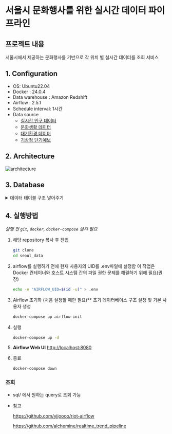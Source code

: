 
# 서울시 문화행사를 위한 실시간 데이터 파이프라인

## 프로젝트 내용
 서울시에서 제공하는 문화행사를 기반으로 각 위치 별 실시간 데이터를 조회 서비스



## 1. Configuration

- OS: Ubuntu22.04
- Docker : 24.0.4
- Data warehouse : Amazon Redshift
- Airflow : 2.5.1
- Schedule interval: 1시간
- Data source
    - [실시간 인구 데이터](https://data.seoul.go.kr/dataList/OA-21778/A/1/datasetView.do)
    - [문화생활 데이터](https://data.seoul.go.kr/dataList/OA-15486/S/1/datasetView.do)
    - [대기환경 데이터](https://data.seoul.go.kr/dataList/OA-1200/S/1/datasetView.do)
    - [기상청 단기예보](https://www.data.go.kr/data/15084084/openapi.do#tab_layer_detail_function)

## 2. Architecture

![architecture](/images/architecture)

## 3. Database

<details>
<summary>데이터 테이블 구조 넣어주기</summary>
 <div>
  <ul>
    <li><p>01_population_redshift_in_v2</p>
        <img src="/images/01_population_redshift_in_v2.png" alt="01_population_redshift_in_v2"></li>
    <li><p>02_predict_redshift_in_3</p>
        <img src="/images/02_predict_redshift_in_3.png" alt="02_predict_redshift_in_3"></li>
    <li><p>03_city_air_v2</p>
        <img src="/images/03_city_air_v2.png" alt="03_city_air_v2"></li>
    <li><p>04_cultural_event</p>
        <img src="/images/04_cultural_event.png" alt="04_cultural_event"></li>
    <li><p>05_weather_warn_list</p>
        <img src="/images/05_weather_warn_list.png" alt="05_weather_warn_list"></li>
    <li><p>06_ultra_srt_ncst</p>
        <img src="/images/06_ultra_srt_ncst.png" alt="06_ultra_srt_ncst"></li>
    <li><p>07_region_nx_ny</p>
        <img src="/images/07_region_nx_ny.png" alt="07_region_nx_ny"></li>
  </ul>
 </div>
</details> 
    

## 4. 실행방법

*실행 전 `git`, `docker`, `docker-compose` 설치 필요*

1. 해당 repository 복사 후 진입
    
    ```bash
    git clone
    cd seoul_data
    ```
    
2. airflow를 실행하기 전에 현재 사용자의 UID를 .env파일에 설정함
이 작업은 Docker 컨테이너와 호스트 시스템 간의 파일 권한 문제를 해결하기 위해 필요(권장)
    
    ```bash
    echo -e "AIRFLOW_UID=$(id -u)" > .env
    ```
    
3. Airflow 초기화 (처음 설정할 때만 필요)**
초기 데이터베이스 구조 설정 및 기본 사용자 생성
    
    ```bash
    docker-compose up airflow-init
    ```
    
4. 실행
    
    ```bash
    docker-compose up -d
    ```
    
5.  **Airflow Web UI**
   [http://localhost:8080](http://localhost:8080/) 
6. 종료 
    
    ```bash
    docker-compose down
    ```
    

### 조회

- sql/ 에서 원하는 query로 조회 가능

- 참고
    
    https://github.com/yjjoooo/riot-airflow
    
    https://github.com/alchemine/realtime_trend_pipeline
